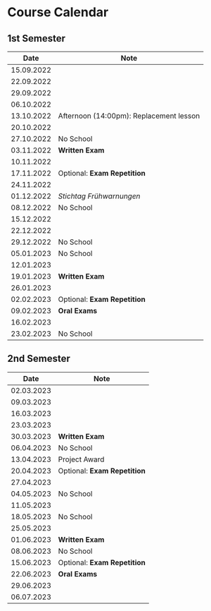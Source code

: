 # Course Calendar

## 1st Semester

| Date       | Note                                    |
| ---------- | --------------------------------------- |
| 15.09.2022 |                                         |
| 22.09.2022 |                                         |
| 29.09.2022 |                                         |
| 06.10.2022 |                                         |
| 13.10.2022 | Afternoon (14:00pm): Replacement lesson |
| 20.10.2022 |                                         |
| 27.10.2022 | No School                               |
| 03.11.2022 | **Written Exam**                        |
| 10.11.2022 |                                         |
| 17.11.2022 | Optional: **Exam Repetition**           |
| 24.11.2022 |                                         |
| 01.12.2022 | *Stichtag Frühwarnungen*                |
| 08.12.2022 | No School                               |
| 15.12.2022 |                                         |
| 22.12.2022 |                                         |
| 29.12.2022 | No School                               |
| 05.01.2023 | No School                               |
| 12.01.2023 |                                         |
| 19.01.2023 | **Written Exam**                        |
| 26.01.2023 |                                         |
| 02.02.2023 | Optional: **Exam Repetition**           |
| 09.02.2023 | **Oral Exams**                          |
| 16.02.2023 |                                         |
| 23.02.2023 | No School                               |

## 2nd Semester

| Date       | Note                          |
| ---------- | ----------------------------- |
| 02.03.2023 |                               |
| 09.03.2023 |                               |
| 16.03.2023 |                               |
| 23.03.2023 |                               |
| 30.03.2023 | **Written Exam**              |
| 06.04.2023 | No School                     |
| 13.04.2023 | Project Award                 |
| 20.04.2023 | Optional: **Exam Repetition** |
| 27.04.2023 |                               |
| 04.05.2023 | No School                     |
| 11.05.2023 |                               |
| 18.05.2023 | No School                     |
| 25.05.2023 |                               |
| 01.06.2023 | **Written Exam**              |
| 08.06.2023 | No School                     |
| 15.06.2023 | Optional: **Exam Repetition** |
| 22.06.2023 | **Oral Exams**                |
| 29.06.2023 |                               |
| 06.07.2023 |                               |
